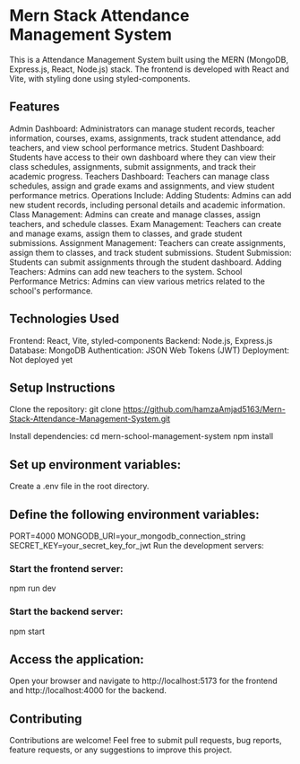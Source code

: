 # Mern Stack Attendance Management System
 
This is a Attendance Management System built using the MERN (MongoDB, Express.js, React, Node.js) stack. The frontend is developed with React and Vite, with styling done using styled-components.

## Features
Admin Dashboard: Administrators can manage student records, teacher information, courses, exams, assignments, track student attendance, add teachers, and view school performance metrics.
Student Dashboard: Students have access to their own dashboard where they can view their class schedules, assignments, submit assignments, and track their academic progress.
Teachers Dashboard: Teachers can manage class schedules, assign and grade exams and assignments, and view student performance metrics.
Operations Include:
Adding Students: Admins can add new student records, including personal details and academic information.
Class Management: Admins can create and manage classes, assign teachers, and schedule classes.
Exam Management: Teachers can create and manage exams, assign them to classes, and grade student submissions.
Assignment Management: Teachers can create assignments, assign them to classes, and track student submissions.
Student Submission: Students can submit assignments through the student dashboard.
Adding Teachers: Admins can add new teachers to the system.
School Performance Metrics: Admins can view various metrics related to the school's performance.
## Technologies Used
Frontend: React, Vite, styled-components
Backend: Node.js, Express.js
Database: MongoDB
Authentication: JSON Web Tokens (JWT)
Deployment: Not deployed yet
## Setup Instructions
Clone the repository:
git clone https://github.com/hamzaAmjad5163/Mern-Stack-Attendance-Management-System.git

Install dependencies:
cd mern-school-management-system npm install

## Set up environment variables:
Create a .env file in the root directory.

## Define the following environment variables:

PORT=4000
MONGODB_URI=your_mongodb_connection_string
SECRET_KEY=your_secret_key_for_jwt
Run the development servers:

### Start the frontend server:

npm run dev
### Start the backend server:

npm start

## Access the application:
Open your browser and navigate to http://localhost:5173 for the frontend and http://localhost:4000 for the backend.

## Contributing
Contributions are welcome! Feel free to submit pull requests, bug reports, feature requests, or any suggestions to improve this project.

